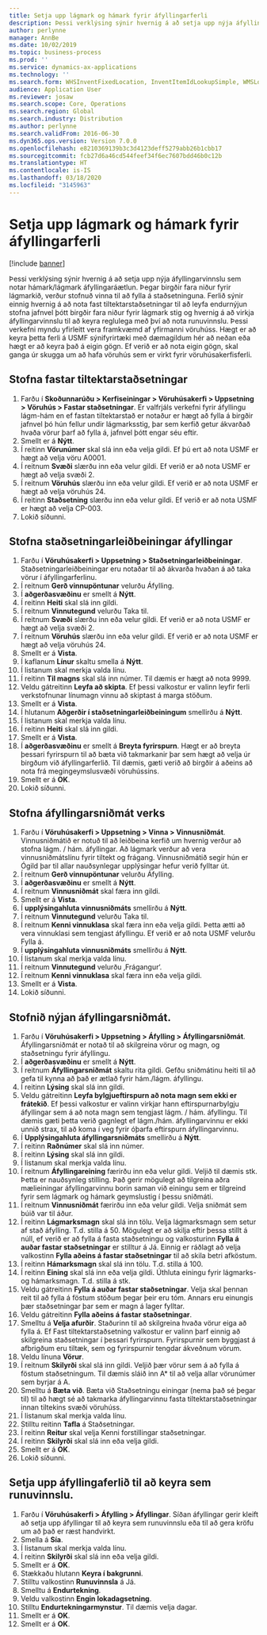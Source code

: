 ```yaml
---
title: Setja upp lágmark og hámark fyrir áfyllingarferli
description: Þessi verklýsing sýnir hvernig á að setja upp nýja áfyllingarvinnslu sem notar hámark/lágmark áfyllingaráætlun.
author: perlynne
manager: AnnBe
ms.date: 10/02/2019
ms.topic: business-process
ms.prod: ''
ms.service: dynamics-ax-applications
ms.technology: ''
ms.search.form: WHSInventFixedLocation, InventItemIdLookupSimple, WMSLocationIdLookup, WHSLocDirTable, InventLocationIdLookup, SysQueryForm, WHSWorkTemplateTable, WHSReplenishmentTemplates, UnitOfMeasureLookup, SysQueryTableLookUp, SysQueryFieldLookUp, SysRecurrence
audience: Application User
ms.reviewer: josaw
ms.search.scope: Core, Operations
ms.search.region: Global
ms.search.industry: Distribution
ms.author: perlynne
ms.search.validFrom: 2016-06-30
ms.dyn365.ops.version: Version 7.0.0
ms.openlocfilehash: e8210369139b3c3d4123deff5279abb26b1cbb17
ms.sourcegitcommit: fcb27d6a46cd544feef34f6ec7607bdd46b0c12b
ms.translationtype: HT
ms.contentlocale: is-IS
ms.lasthandoff: 03/18/2020
ms.locfileid: "3145963"
---
```

# <a name="set-up-a-min-max-replenishment-process"></a>Setja upp lágmark og hámark fyrir áfyllingarferli

[!include [banner](../../includes/banner.md)]

Þessi verklýsing sýnir hvernig á að setja upp nýja áfyllingarvinnslu sem notar hámark/lágmark áfyllingaráætlun. Þegar birgðir fara niður fyrir lágmarkið, verður stofnuð vinna til að fylla á staðsetninguna. Ferlið sýnir einnig hvernig á að nota fast tiltektarstaðsetningar til að leyfa endurnýjun stofna jafnvel þótt birgðir fara niður fyrir lágmark stig og hvernig á að virkja áfyllingarvinnslu til að keyra reglulega með því að nota runuvinnslu. Þessi verkefni myndu yfirleitt vera framkvæmd af yfirmanni vöruhúss. Hægt er að keyra þetta ferli á USMF sýnifyrirtæki með dæmagildum hér að neðan eða hægt er að keyra það á eigin gögn. Ef verið er að nota eigin gögn, skal ganga úr skugga um að hafa vöruhús sem er virkt fyrir vöruhúsakerfisferli.


## <a name="create-a-fixed-picking-location"></a>Stofna fastar tiltektarstaðsetningar
1. Farðu í **Skoðunnarúðu > Kerfiseiningar > Vöruhúsakerfi > Uppsetning > Vöruhús > Fastar staðsetningar**. Er valfrjáls verkefni fyrir áfyllingu lágm-hám en ef fastan tiltektarstað er notaður er hægt að fylla á birgðir jafnvel þó hún fellur undir lágmarksstig, þar sem kerfið getur ákvarðað hvaða vörur þarf að fylla á, jafnvel þótt engar séu eftir.
2. Smellt er á **Nýtt**.
3. Í reitinn **Vörunúmer** skal slá inn eða velja gildi. Ef þú ert að nota USMF er hægt að velja vöru A0001.  
4. Í reitnum **Svæði** slærðu inn eða velur gildi. Ef verið er að nota USMF er hægt að velja svæði 2.  
5. Í reitnum **Vöruhús** slærðu inn eða velur gildi. Ef verið er að nota USMF er hægt að velja vöruhús 24.  
6. Í reitinn **Staðsetning** slærðu inn eða velur gildi. Ef verið er að nota USMF er hægt að velja CP-003.  
7. Lokið síðunni.

## <a name="create-a-replenishment-location-directive"></a>Stofna staðsetningarleiðbeiningar áfyllingar
1. Farðu í **Vöruhúsakerfi > Uppsetning > Staðsetningarleiðbeiningar**. Staðsetningarleiðbeiningar eru notaðar til að ákvarða hvaðan á að taka vörur í áfyllingarferlinu.
2. Í reitnum **Gerð vinnupöntunar** velurðu Áfylling.
3. Í **aðgerðasvæðinu** er smellt á **Nýtt**.
4. Í reitinn **Heiti** skal slá inn gildi.
5. Í reitnum **Vinnutegund** velurðu Taka til.
6. Í reitnum **Svæði** slærðu inn eða velur gildi. Ef verið er að nota USMF er hægt að velja svæði 2.  
7. Í reitnum **Vöruhús** slærðu inn eða velur gildi. Ef verið er að nota USMF er hægt að velja vöruhús 24.  
8. Smellt er á **Vista**.
9. Í kaflanum **Línur** skaltu smella á **Nýtt**.
10. Í listanum skal merkja valda línu.
11. Í reitinn **Til magns** skal slá inn númer. Til dæmis er hægt að nota 9999.  
12. Veldu gátreitinn **Leyfa að skipta**. Ef þessi valkostur er valinn leyfir ferli verkstofnunar línumagn vinnu að skiptast á marga stöðum.  
13. Smellt er á **Vista**.
14. Í hlutanum **Aðgerðir í staðsetningarleiðbeiningum** smellirðu á **Nýtt**.
15. Í listanum skal merkja valda línu.
16. Í reitinn **Heiti** skal slá inn gildi.
17. Smellt er á **Vista**.
18. Í **aðgerðasvæðinu** er smellt á **Breyta fyrirspurn**. Hægt er að breyta þessari fyrirspurn til að bæta við takmarkanir þar sem hægt að velja úr birgðum við áfyllingarferlið. Til dæmis, gæti verið að birgðir á aðeins að nota frá megingeymslusvæði vöruhússins.
19. Smellt er á **OK**.
20. Lokið síðunni.

## <a name="create-a-replenishment-work-template"></a>Stofna áfyllingarsniðmát verks
1. Farðu í **Vöruhúsakerfi > Uppsetning > Vinna > Vinnusniðmát**. Vinnusniðmátið er notuð til að leiðbeina kerfið um hvernig verður að stofna lágm. / hám. áfyllingar. Að lágmark verður að vera vinnusniðmátslínu fyrir tiltekt og frágang. Vinnusniðmátið segir hún er Ógild þar til allar nauðsynlegar upplýsingar hefur verið fylltar út. 
2. Í reitnum **Gerð vinnupöntunar** velurðu Áfylling.
3. Í **aðgerðasvæðinu** er smellt á **Nýtt**.
4. Í reitnum **Vinnusniðmát** skal færa inn gildi.
5. Smellt er á **Vista**.
6. Í **upplýsingahluta vinnusniðmáts** smellirðu á **Nýtt**.
7. Í reitnum **Vinnutegund** velurðu Taka til.
8. Í reitnum **Kenni vinnuklasa** skal færa inn eða velja gildi. Þetta ætti að vera vinnuklasi sem tengjast áfyllingu. Ef verið er að nota USMF velurðu Fylla á.  
9. Í **upplýsingahluta vinnusniðmáts** smellirðu á **Nýtt**.
10. Í listanum skal merkja valda línu.
11. Í reitnum **Vinnutegund** velurðu ‚Frágangur‘.
12. Í reitnum **Kenni vinnuklasa** skal færa inn eða velja gildi.
13. Smellt er á **Vista**.
14. Lokið síðunni.

## <a name="create-a-new-replenishment-template"></a>Stofnið nýjan áfyllingarsniðmát.
1. Farðu í **Vöruhúsakerfi > Uppsetning > Áfylling > Áfyllingarsniðmát**. Áfyllingarsniðmát er notað til að skilgreina vörur og magn, og staðsetningu fyrir áfyllingu.
2. Í **aðgerðasvæðinu** er smellt á **Nýtt**.
3. Í reitnum **Áfyllingarsniðmát** skaltu rita gildi. Gefðu sniðmátinu heiti til að gefa til kynna að það er ætlað fyrir hám./lágm. áfyllingu.  
4. Í reitinn **Lýsing** skal slá inn gildi.
5. Veldu gátreitinn **Leyfa bylgjueftirspurn að nota magn sem ekki er frátekið**. Ef þessi valkostur er valinn virkjar hann eftirspurnarbylgju áfyllingar sem á að nota magn sem tengjast lágm. / hám. áfyllingu. Til dæmis gæti þetta verið gagnlegt ef lágm./hám. áfyllingarvinnu er ekki unnið strax, til að koma í veg fyrir óþarfa eftirspurn áfyllingarvinnu.
6. Í **Upplýsingahluta áfyllingarsniðmáts** smellirðu á **Nýtt**.
7. Í reitinn **Raðnúmer** skal slá inn númer.
8. Í reitinn **Lýsing** skal slá inn gildi.
9. Í listanum skal merkja valda línu.
10. Í reitnum **Áfyllingareining** færirðu inn eða velur gildi. Veljið til dæmis stk. Þetta er nauðsynleg stilling. Það gerir mögulegt að tilgreina aðra mælieiningar áfyllingarvinnu borin saman við einingu sem er tilgreind fyrir sem lágmark og hámark geymslustig í þessu sniðmáti.
11. Í reitnum **Vinnusniðmát** færirðu inn eða velur gildi. Velja sniðmát sem búið var til áður.  
12. Í reitinn **Lágmarksmagn** skal slá inn tölu. Velja lágmarksmagn sem setur af stað áfylling. T.d. stilla á 50. Mögulegt er að skilja eftir þessa stillt á núll, ef verið er að fylla á fasta staðsetningu og valkosturinn **Fylla á auðar fastar staðsetningar** er stilltur á Já. Einnig er ráðlagt að velja valkostinn **Fylla aðeins á fastar staðsetningar** til að skila betri afköstum.
13. Í reitinn **Hámarksmagn** skal slá inn tölu. T.d. stilla á 100.  
14. Í reitinn **Eining** skal slá inn eða velja gildi. Úthluta einingu fyrir lágmarks- og hámarksmagn. T.d. stilla á stk.  
15. Veldu gátreitinn **Fylla á auðar fastar staðsetningar**. Velja skal þennan reit til að fylla á föstum stöðum þegar þeir eru tóm. Annars eru einungis þær staðsetningar þar sem er magn á lager fylltar.
16. Veldu gátreitinn **Fylla aðeins á fastar staðsetningar**.
17. Smelltu á **Velja afurðir**. Staðurinn til að skilgreina hvaða vörur eiga að fylla á. Ef Fast tiltektarstaðsetning valkostur er valinn þarf einnig að skilgreina staðsetningar í þessari fyrirspurn. Fyrirspurnir sem byggjast á afbrigðum eru tiltæk, sem og fyrirspurnir tengdar ákveðnum vörum.
18. Veldu línuna **Vörur**.
19. Í reitnum **Skilyrði** skal slá inn gildi. Veljið þær vörur sem á að fylla á föstum staðsetningum. Til dæmis sláið inn A* til að velja allar vörunúmer sem byrjar á A.
20. Smelltu á **Bæta við**. Bæta við Staðsetningu einingar (nema það sé þegar til) til að hægt sé að takmarka áfyllingarvinnu fasta tiltektarstaðsetningar innan tiltekins svæði vöruhúss.
21. Í listanum skal merkja valda línu.
22. Stilltu reitinn **Tafla** á Staðsetningar.
23. Í reitinn **Reitur** skal velja Kenni forstillingar staðsetningar.
24. Í reitinn **Skilyrði** skal slá inn eða velja gildi.
25. Smellt er á **OK**.
26. Lokið síðunni.

## <a name="set-the-replenishment-process-to-run-as-a-batch-job"></a>Setja upp áfyllingaferlið til að keyra sem runuvinnslu.
1. Farðu í **Vöruhúsakerfi > Áfylling > Áfyllingar**. Síðan áfyllingar gerir kleift að setja upp áfyllingar til að keyra sem runuvinnslu eða til að gera kröfu um að það er ræst handvirkt.
2. Smella á **Sía**.
3. Í listanum skal merkja valda línu.
4. Í reitinn **Skilyrði** skal slá inn eða velja gildi.
5. Smellt er á **OK**.
6. Stækkaðu hlutann **Keyra í bakgrunni**.
7. Stilltu valkostinn **Runuvinnsla** á Já.
8. Smelltu á **Endurtekning**.
9. Veldu valkostinn **Engin lokadagsetning**.
10. Stilltu **Endurtekningarmynstur**. Til dæmis velja dagar.  
11. Smellt er á **OK**.
12. Smellt er á **OK**.

